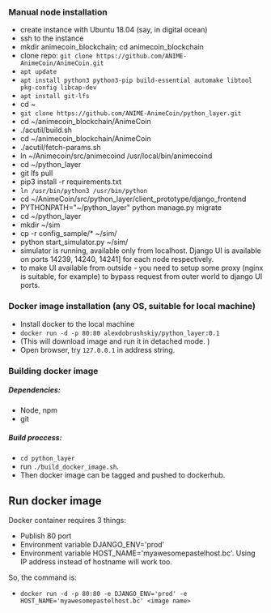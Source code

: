 ### Manual node installation

 - create instance with Ubuntu 18.04 (say, in digital ocean)
 - ssh to the instance
 - mkdir animecoin_blockchain; cd animecoin_blockchain
 - clone repo: `git clone https://github.com/ANIME-AnimeCoin/AnimeCoin.git`
 - `apt update`
 - `apt install python3 python3-pip build-essential automake libtool pkg-config libcap-dev`
 - `apt install git-lfs`
 - cd ~
 - `git clone https://github.com/ANIME-AnimeCoin/python_layer.git` 
 - cd ~/animecoin_blockchain/AnimeCoin
 - ./acutil/build.sh
 - cd ~/animecoin_blockchain/AnimeCoin
 - ./acutil/fetch-params.sh
 - ln ~/Animecoin/src/animecoind /usr/local/bin/animecoind
 - cd ~/python_layer
 - git lfs pull
 - pip3 install -r requirements.txt
 - `ln /usr/bin/python3 /usr/bin/python`
 - cd ~/AnimeCoin/src/python_layer/client_prototype/django_frontend
 - PYTHONPATH="~/python_layer" python manage.py migrate
 - cd ~/python_layer 
 - mkdir ~/sim
 - cp -r config_sample/* ~/sim/
 - python start_simulator.py ~/sim/
 - simulator is running, available only from localhost. Django UI is available on ports 14239, 14240, 14241] for each node respectively.
 - to make UI available from outside - you need to setup some proxy (nginx is suitable, for example) to bypass request from outer world to django UI ports.


### Docker image installation (any OS, suitable for local machine)
 - Install docker to the local machine
 - `docker run -d -p 80:80 alexdobrushskiy/python_layer:0.1`
 - (This will download image and run it in detached mode. )
 - Open browser, try `127.0.0.1` in address string. 

### Building docker image

 ##### Dependencies:
  
   - Node, npm
   - git
   
 ##### Build proccess:
   
   - `cd python_layer`
   - run `./build_docker_image.sh`. 
   - Then docker image can be tagged and pushed to dockerhub.   
 ## Run docker image
 
 Docker container requires 3 things:
  
  - Publish 80 port
  - Environment variable DJANGO_ENV='prod'
  - Environment variable HOST_NAME='myawesomepastelhost.bc'. Using IP address instead of hostname will work too.
  
 So, the command is:
  - `docker run -d -p 80:80 -e DJANGO_ENV='prod' -e HOST_NAME='myawesomepastelhost.bc' <image name>` 
  